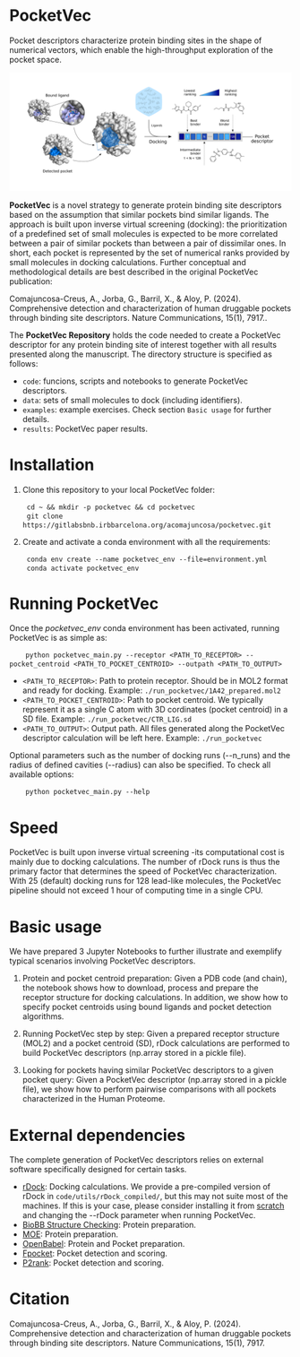 # PocketVec

Pocket descriptors characterize protein binding sites in the shape of numerical vectors, which enable the high-throughput exploration of the pocket space.

![](./data/png_images/PocketVec.png)

**PocketVec** is a novel strategy to generate protein binding site descriptors based on the assumption that similar pockets bind similar ligands. The approach is built upon inverse virtual screening (docking): the prioritization of a predefined set of small molecules is expected to be more correlated between a pair of similar pockets than between a pair of dissimilar ones. In short, each pocket is represented by the set of numerical ranks provided by small molecules in docking calculations. Further conceptual and methodological details are best described in the original PocketVec publication: 

Comajuncosa-Creus, A., Jorba, G., Barril, X., & Aloy, P. (2024). Comprehensive detection and characterization of human druggable pockets through binding site descriptors. Nature Communications, 15(1), 7917..

The **PocketVec Repository** holds the code needed to create a PocketVec descriptor for any protein binding site of interest together with all results presented along the manuscript. The directory structure is specified as follows:

* `code`: funcions, scripts and notebooks to generate PocketVec descriptors. 
* `data`: sets of small molecules to dock (including identifiers).
* `examples`: example exercises. Check section `Basic usage` for further details. 
* `results`: PocketVec paper results.



# Installation

1. Clone this repository to your local PocketVec folder:
        
        cd ~ && mkdir -p pocketvec && cd pocketvec
        git clone https://gitlabsbnb.irbbarcelona.org/acomajuncosa/pocketvec.git

2. Create and activate a conda environment with all the requirements:

        conda env create --name pocketvec_env --file=environment.yml
        conda activate pocketvec_env


# Running PocketVec

Once the _pocketvec_env_ conda environment has been activated, running PocketVec is as simple as:

        python pocketvec_main.py --receptor <PATH_TO_RECEPTOR> --pocket_centroid <PATH_TO_POCKET_CENTROID> --outpath <PATH_TO_OUTPUT>

* `<PATH_TO_RECEPTOR>`: Path to protein receptor. Should be in MOL2 format and ready for docking. 
        Example: `./run_pocketvec/1A42_prepared.mol2`
* `<PATH_TO_POCKET_CENTROID>`: Path to pocket centroid. We typically represent it as a single C atom with 3D cordinates (pocket centroid) in a SD file. 
        Example: `./run_pocketvec/CTR_LIG.sd`
* `<PATH_TO_OUTPUT>`: Output path. All files generated along the PocketVec descriptor calculation will be left here. 
        Example: `./run_pocketvec`

Optional parameters such as the number of docking runs (--n_runs) and the radius of defined cavities (--radius) can also be specified. To check all available options:

        python pocketvec_main.py --help

# Speed

PocketVec is built upon inverse virtual screening -its computational cost is mainly due to docking calculations. The number of rDock runs is thus the primary factor that determines the speed of PocketVec characterization. With 25 (default) docking runs for 128 lead-like molecules, the PocketVec pipeline should not exceed 1 hour of computing time in a single CPU. 


# Basic usage

We have prepared 3 Jupyter Notebooks to further illustrate and exemplify typical scenarios involving PocketVec descriptors.

1. Protein and pocket centroid preparation: Given a PDB code (and chain), the notebook shows how to download, process and prepare the receptor structure for docking calculations. In addition, we show how to specify pocket centroids using bound ligands and pocket detection algorithms.

2. Running PocketVec step by step: Given a prepared receptor structure (MOL2) and a pocket centroid (SD), rDock calculations are performed to build PocketVec descriptors (np.array stored in a pickle file). 

3. Looking for pockets having similar PocketVec descriptors to a given pocket query: Given a PocketVec descriptor (np.array stored in a pickle file), we show how to perform pairwise comparisons with all pockets characterized in the Human Proteome.


# External dependencies

The complete generation of PocketVec descriptors relies on external software specifically designed for certain tasks.

* [rDock](https://rdock.sourceforge.net/): Docking calculations. We provide a pre-compiled version of rDock in `code/utils/rDock_compiled/`, but this may not suite most of the machines. If this is your case, please consider installing it from [scratch](https://rdock.sourceforge.net/installation/) and changing the --rDock parameter when running PocketVec.
* [BioBB Structure Checking](https://pypi.org/project/biobb-structure-checking/): Protein preparation.
* [MOE](https://www.chemcomp.com/): Protein preparation.
* [OpenBabel](https://github.com/openbabel/openbabel): Protein and Pocket preparation. 
* [Fpocket](https://github.com/Discngine/fpocket): Pocket detection and scoring.
* [P2rank](https://github.com/rdk/p2rank): Pocket detection and scoring.


# Citation

Comajuncosa-Creus, A., Jorba, G., Barril, X., & Aloy, P. (2024). Comprehensive detection and characterization of human druggable pockets through binding site descriptors. Nature Communications, 15(1), 7917.

<!-- [PyPI](https://pypi.org/project/chemicalchecker/#history)  -->
